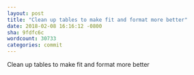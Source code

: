 ```yaml
---
layout: post
title: "Clean up tables to make fit and format more better"
date: 2018-02-08 16:16:12 -0800
sha: 9fdfc6c
wordcount: 30733
categories: commit
---
```

Clean up tables to make fit and format more better
